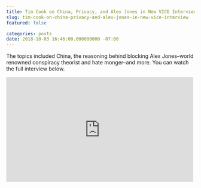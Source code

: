 ```yaml
---
title: Tim Cook on China, Privacy, and Alex Jones in New VICE Interview
slug: tim-cook-on-china-privacy-and-alex-jones-in-new-vice-interview
featured: false

categories: posts
date: 2018-10-03 16:46:00.000000000 -07:00
---
```


The topics included China, the reasoning behind blocking Alex Jones–world renowned conspiracy theorist and hate monger–and more. You can watch the full interview below.

<iframe loading="lazy" width="500" height="281" src="https://www.youtube.com/embed/VD1cP8SK3Q0?feature=oembed" frameborder="0" allow="autoplay; encrypted-media" allowfullscreen=""></iframe>
